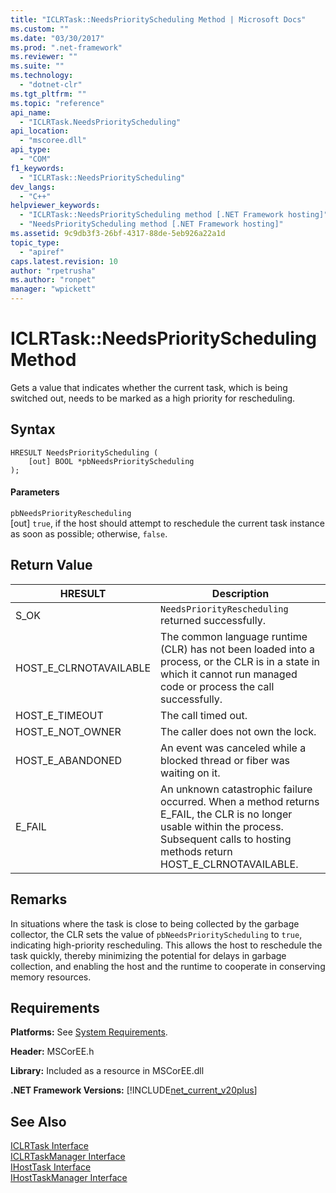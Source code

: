 ```yaml
---
title: "ICLRTask::NeedsPriorityScheduling Method | Microsoft Docs"
ms.custom: ""
ms.date: "03/30/2017"
ms.prod: ".net-framework"
ms.reviewer: ""
ms.suite: ""
ms.technology: 
  - "dotnet-clr"
ms.tgt_pltfrm: ""
ms.topic: "reference"
api_name: 
  - "ICLRTask.NeedsPriorityScheduling"
api_location: 
  - "mscoree.dll"
api_type: 
  - "COM"
f1_keywords: 
  - "ICLRTask::NeedsPriorityScheduling"
dev_langs: 
  - "C++"
helpviewer_keywords: 
  - "ICLRTask::NeedsPriorityScheduling method [.NET Framework hosting]"
  - "NeedsPriorityScheduling method [.NET Framework hosting]"
ms.assetid: 9c9db3f3-26bf-4317-88de-5eb926a22a1d
topic_type: 
  - "apiref"
caps.latest.revision: 10
author: "rpetrusha"
ms.author: "ronpet"
manager: "wpickett"
---
```

# ICLRTask::NeedsPriorityScheduling Method
Gets a value that indicates whether the current task, which is being switched out, needs to be marked as a high priority for rescheduling.  
  
## Syntax  
  
```  
HRESULT NeedsPriorityScheduling (  
    [out] BOOL *pbNeedsPriorityScheduling  
);  
```  
  
#### Parameters  
 `pbNeedsPriorityRescheduling`  
 [out] `true`, if the host should attempt to reschedule the current task instance as soon as possible; otherwise, `false`.  
  
## Return Value  
  
|HRESULT|Description|  
|-------------|-----------------|  
|S_OK|`NeedsPriorityRescheduling` returned successfully.|  
|HOST_E_CLRNOTAVAILABLE|The common language runtime (CLR) has not been loaded into a process, or the CLR is in a state in which it cannot run managed code or process the call successfully.|  
|HOST_E_TIMEOUT|The call timed out.|  
|HOST_E_NOT_OWNER|The caller does not own the lock.|  
|HOST_E_ABANDONED|An event was canceled while a blocked thread or fiber was waiting on it.|  
|E_FAIL|An unknown catastrophic failure occurred. When a method returns E_FAIL, the CLR is no longer usable within the process. Subsequent calls to hosting methods return HOST_E_CLRNOTAVAILABLE.|  
  
## Remarks  
 In situations where the task is close to being collected by the garbage collector, the CLR sets the value of `pbNeedsPriorityScheduling` to `true`, indicating high-priority rescheduling. This allows the host to reschedule the task quickly, thereby minimizing the potential for delays in garbage collection, and enabling the host and the runtime to cooperate in conserving memory resources.  
  
## Requirements  
 **Platforms:** See [System Requirements](../../../../docs/framework/get-started/system-requirements.md).  
  
 **Header:** MSCorEE.h  
  
 **Library:** Included as a resource in MSCorEE.dll  
  
 **.NET Framework Versions:** [!INCLUDE[net_current_v20plus](../../../../includes/net-current-v20plus-md.md)]  
  
## See Also  
 [ICLRTask Interface](../../../../docs/framework/unmanaged-api/hosting/iclrtask-interface.md)   
 [ICLRTaskManager Interface](../../../../docs/framework/unmanaged-api/hosting/iclrtaskmanager-interface.md)   
 [IHostTask Interface](../../../../docs/framework/unmanaged-api/hosting/ihosttask-interface.md)   
 [IHostTaskManager Interface](../../../../docs/framework/unmanaged-api/hosting/ihosttaskmanager-interface.md)